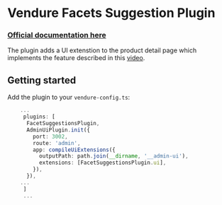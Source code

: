# Vendure Facets Suggestion Plugin

### [Official documentation here](https://pinelab-plugins.com/plugin/vendure-plugin-facet-suggestions)

The plugin adds a UI extenstion to the product detail page which implements the feature described in this [video](https://www.youtube.com/watch?v=nfIlBvbMcJ8).

## Getting started

Add the plugin to your `vendure-config.ts`:

```ts
    ...
     plugins: [
      FacetSuggestionsPlugin,
      AdminUiPlugin.init({
        port: 3002,
        route: 'admin',
        app: compileUiExtensions({
          outputPath: path.join(__dirname, '__admin-ui'),
          extensions: [FacetSuggestionsPlugin.ui],
        }),
      }),
    ...
     ]
     ...
```
